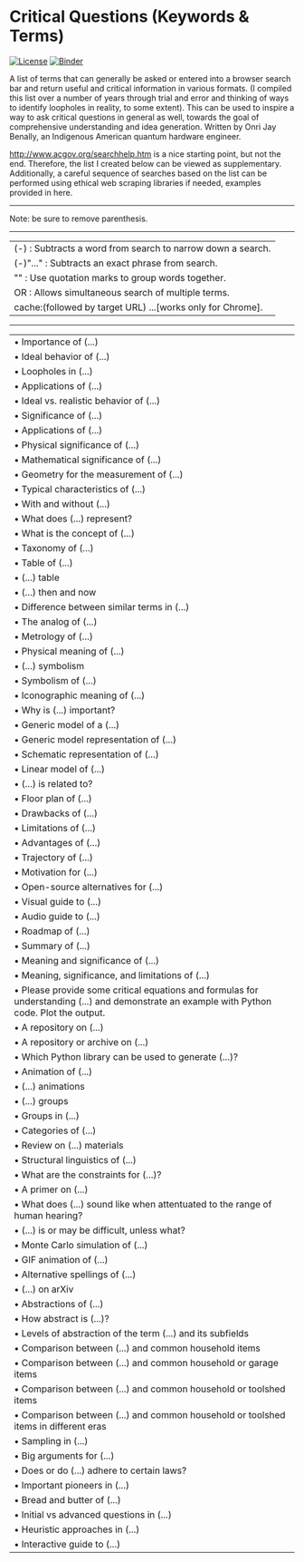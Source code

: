 # Critical Questions (Keywords & Terms)

[![License](https://img.shields.io/badge/Creative_Commons-License-green)](https://choosealicense.com/licenses/cc-by-4.0) [![Binder](https://mybinder.org/badge_logo.svg)](https://mybinder.org/v2/gh/OJB-Quantum/Effective-Google-Search-Tips/main)

A list of terms that can generally be asked or entered into a browser search bar and return useful and critical information in various formats. (I compiled this list over a number of years through trial and error and thinking of ways to identify loopholes in reality, to some extent). This can be used to inspire a way to ask critical questions in general as well, towards the goal of comprehensive understanding and idea generation. Written by Onri Jay Benally, an Indigenous American quantum hardware engineer.


http://www.acgov.org/searchhelp.htm is a nice starting point, but not the end. Therefore, the list I created below can be viewed as supplementary.
Additionally, a careful sequence of searches based on the list can be performed using ethical web scraping libraries if needed, examples provided in here.

_________________________________________________________________________________________________________________________________________________________________

Note: be sure to remove parenthesis. 
_________________________________________________________________________________________________________________________________________________________________


| |
|-----------------------|
| (-) : Subtracts a word from search to narrow down a search. |
| (-)"..." : Subtracts an exact phrase from search. |
| "" : Use quotation marks to group words together. |
| OR : Allows simultaneous search of multiple terms. |
| cache:(followed by target URL) ...[works only for Chrome]. |

_________________________________________________________________________________________________________________________________________________________________
| |
|-----------------------|
| • Importance of (...) |
| • Ideal behavior of (...) |
| • Loopholes in (...) |
| • Applications of (...) |
| • Ideal vs. realistic behavior of (...) |
| • Significance of (...)
| • Applications of (...) |
| • Physical significance of (...) |
| • Mathematical significance of (...) |
| • Geometry for the measurement of (...) |
| • Typical characteristics of (...) |
| • With and without (...) |
| • What does (...) represent? |
| • What is the concept of (...) |
| • Taxonomy of (...) |
| • Table of (...) |
| • (...) table |
| • (...) then and now |
| • Difference between similar terms in (...) |
| • The analog of (...) |
| • Metrology of (...) |
| • Physical meaning of (...) |
| • (...) symbolism |
| • Symbolism of (...) |
| • Iconographic meaning of (...) |
| • Why is (...) important? |
| • Generic model of a (...) |
| • Generic model representation of (...) |
| • Schematic representation of (...) |
| • Linear model of (...) |
| • (...) is related to? |
| • Floor plan of (...) |
| • Drawbacks of (...) |
| • Limitations of (...) |
| • Advantages of (...) |
| • Trajectory of (...) |
| • Motivation for (...) |
| • Open-source alternatives for (...) |
| • Visual guide to (...) |
| • Audio guide to (...) |
| • Roadmap of (...) |
| • Summary of (...) |
| • Meaning and significance of (...) |
| • Meaning, significance, and limitations of (...) |
| • Please provide some critical equations and formulas for understanding (...) and demonstrate an example with Python code. Plot the output. |
| • A repository on (...) |
| • A repository or archive on (...) |
| • Which Python library can be used to generate (...)? |
| • Animation of (...) |
| • (...) animations |
| • (...) groups |
| • Groups in (...) |
| • Categories of (...) |
| • Review on (...) materials |
| • Structural linguistics of (...) |
| • What are the constraints for (...)? |
| • A primer on (...)  |
| • What does (...) sound like when attentuated to the range of human hearing? |
| • (...) is or may be difficult, unless what? |
| • Monte Carlo simulation of (...) |
| • GIF animation of (...) |
| • Alternative spellings of (...) |
| • (...) on arXiv |
| • Abstractions of (...) |
| • How abstract is (...)? |
| • Levels of abstraction of the term (...) and its subfields |
| • Comparison between (...) and common household items |
| • Comparison between (...) and common household or garage items |
| • Comparison between (...) and common household or toolshed items |
| • Comparison between (...) and common household or toolshed items in different eras |
| • Sampling in (...) |
| • Big arguments for (...) |
| • Does or do (...) adhere to certain laws? |
| • Important pioneers in (...) |
| • Bread and butter of (...) |
| • Initial vs advanced questions in (...) |
| • Heuristic approaches in (...) |
| • Interactive guide to (...) |
